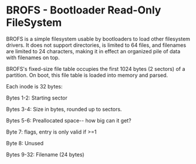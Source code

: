 # BROFS - Bootloader Read-Only FileSystem

BROFS is a simple filesystem usable by bootloaders to load other filesystem drivers. It does not support directories, is limited to 64 files, and filenames are limited to 24 characters, making it in effect an organized pile of data with filenames on top.

BROFS's fixed-size file table occupies the first 1024 bytes (2 sectors) of a partition. On boot, this file table is loaded into memory and parsed.

Each inode is 32 bytes:

Bytes 1-2: Starting sector

Bytes 3-4: Size in bytes, rounded up to sectors.

Bytes 5-6: Preallocated space-- how big can it get?

Byte 7: flags, entry is only valid if >=1

Byte 8: Unused

Bytes 9-32: Filename (24 bytes)

